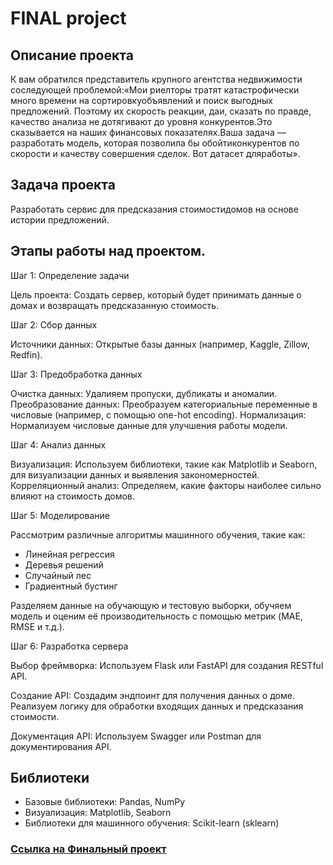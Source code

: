 # FINAL project

## Описание проекта
К вам обратился представитель крупного агентства недвижимости соследующей проблемой:«Мои риелторы тратят катастрофически много времени на сортировкуобъявлений и поиск выгодных предложений. Поэтому их скорость реакции, даи, сказать по правде, качество анализа не дотягивают до уровня конкурентов.Это сказывается на наших финансовых показателях.Ваша задача — разработать модель, которая позволила бы обойтиконкурентов по скорости и качеству совершения сделок. Вот датасет дляработы».

## Задача проекта 
Pазработать сервис для предсказания стоимостидомов на основе истории предложений.

## Этапы работы над проектом.

Шаг 1: Определение задачи

Цель проекта: Создать сервер, который будет принимать данные о домах и возвращать предсказанную стоимость.

Шаг 2: Сбор данных

Источники данных:
Открытые базы данных (например, Kaggle, Zillow, Redfin).

Шаг 3: Предобработка данных

Очистка данных: Удалияем пропуски, дубликаты и аномалии.
Преобразование данных: Преобразуем категориальные переменные в числовые (например, с помощью one-hot encoding).
Нормализация: Нормализуем числовые данные для улучшения работы модели.

Шаг 4: Анализ данных

Визуализация: Используем библиотеки, такие как Matplotlib и Seaborn, для визуализации данных и выявления закономерностей.
Корреляционный анализ: Определяем, какие факторы наиболее сильно влияют на стоимость домов.

Шаг 5: Моделирование

 Рассмотрим различные алгоритмы машинного обучения, такие как:
* Линейная регрессия
* Деревья решений
* Случайный лес
* Градиентный бустинг
  
Разделяем данные на обучающую и тестовую выборки, обучяем модель и оценим её производительность с помощью метрик (MAE, RMSE и т.д.).

Шаг 6: Разработка сервера

Выбор фреймворка: Используем Flask или FastAPI для создания RESTful API.

Создание API:
Создадим эндпоинт для получения данных о доме.
Реализуем логику для обработки входящих данных и предсказания стоимости.

Документация API: Используем Swagger или Postman для документирования API.

## Библиотеки
* Базовые библиотеки: Pandas, NumPy
* Визуализация: Matplotlib, Seaborn
* Библиотеки для машинного обучения: Scikit-learn (sklearn)

### [Cсылка на Финальный проект](https://github.com/Amina313/FINAL/blob/main/FINAL1.ipynb)
